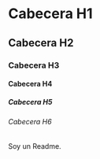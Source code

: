 # Cabecera H1
## Cabecera H2
### Cabecera H3
#### Cabecera H4
##### Cabecera H5
###### Cabecera H6



Soy un Readme.